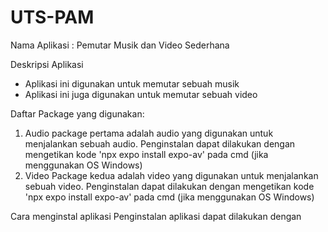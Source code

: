 # UTS-PAM
Nama Aplikasi :
Pemutar Musik dan Video Sederhana

Deskripsi Aplikasi
- Aplikasi ini digunakan untuk memutar sebuah musik
- Aplikasi ini juga digunakan untuk memutar sebuah video

Daftar Package yang digunakan:
1. Audio
package pertama adalah audio yang digunakan untuk menjalankan sebuah audio.
Penginstalan dapat dilakukan dengan mengetikan kode 'npx expo install expo-av'
pada cmd (jika menggunakan OS Windows)
2. Video
Package kedua adalah video yang digunakan untuk menjalankan sebuah video.
Penginstalan dapat dilakukan dengan mengetikan kode 'npx expo install expo-av'
pada cmd (jika menggunakan OS Windows)

Cara menginstal aplikasi
Penginstalan aplikasi dapat dilakukan dengan
